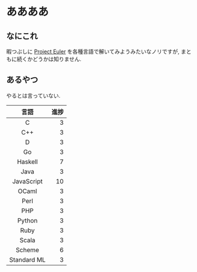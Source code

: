 # ああああ
## なにこれ
暇つぶしに [Project Euler](https://projecteuler.net) を各種言語で解いてみようみたいなノリですが, まともに続くかどうかは知りません.

## あるやつ
やるとは言っていない.

|     言語    | 進捗 |
| :---------: | ---: |
|      C      |    3 |
|     C++     |    3 |
|      D      |    3 |
|      Go     |    3 |
|   Haskell   |    7 |
|     Java    |    3 |
|  JavaScript |   10 |
|    OCaml    |    3 |
|     Perl    |    3 |
|     PHP     |    3 |
|    Python   |    3 |
|     Ruby    |    3 |
|    Scala    |    3 |
|    Scheme   |    6 |
| Standard ML |    3 |
